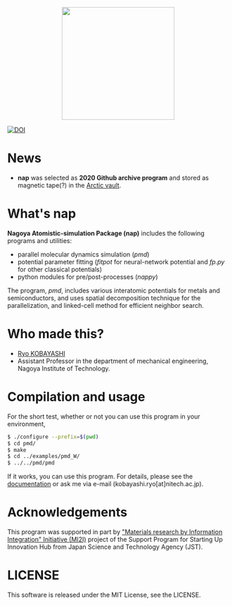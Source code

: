 <p align="center">
  <img width="256" src="doc/figs/logo_nap_256.png">
</p>

[![DOI](https://zenodo.org/badge/20047602.svg)](https://zenodo.org/badge/latestdoi/20047602)

# News

- **nap** was selected as **2020 Github archive program** and stored as magnetic tape(?) in the [Arctic vault](https://archiveprogram.github.com).

# What's nap
**Nagoya Atomistic-simulation Package (nap)** includes the following programs and utilities:
- parallel molecular dynamics simulation (*pmd*)
- potential parameter fitting (*fitpot* for neural-network potential and *fp.py* for other classical potentials)
- python modules for pre/post-processes (*nappy*)

The program, *pmd*, includes various interatomic potentials for metals and semiconductors,
and uses spatial decomposition technique for the parallelization, and linked-cell method for efficient neighbor search.

# Who made this?
* [Ryo KOBAYASHI](http://ryokbys.web.nitech.ac.jp/index.html)
* Assistant Professor in the department of mechanical engineering, Nagoya Institute of Technology.

# Compilation and usage

For the short test, whether or not you can use this program in your environment,

```bash
$ ./configure --prefix=$(pwd)
$ cd pmd/
$ make
$ cd ../examples/pmd_W/
$ ../../pmd/pmd
```

If it works, you can use this program.
For details, please see the [documentation](http://ryokbys.web.nitech.ac.jp/contents/pmd_usage) or ask me via e-mail (kobayashi.ryo[at]nitech.ac.jp).

# Acknowledgements
This program was supported in part by ["Materials research by Information Integration" Initiative (MI2I)](http://www.nims.go.jp/MII-I/) project of the Support Program for Starting Up Innovation Hub from Japan Science and Technology Agency (JST).


# LICENSE
This software is released under the MIT License, see the LICENSE.

